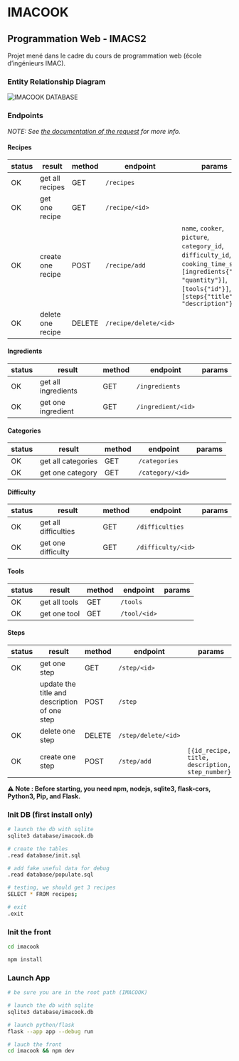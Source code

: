 # IMACOOK

## Programmation Web - IMACS2
Projet mené dans le cadre du cours de programmation web (école d’ingénieurs IMAC).

### Entity Relationship Diagram
![IMACOOK DATABASE](https://cdn.discordapp.com/attachments/1092781041342763118/1109525732893397143/dbdiagram.io_d.png)

### Endpoints
_NOTE: See [the documentation of the request](/docs/resquest.md) for more info._
#### Recipes
| status | result | method | endpoint | params |
| --------- | --------- | --------- | --------- | --------- |
| OK | get all recipes | GET | `/recipes` | |
| OK | get one recipe | GET | `/recipe/<id>` | |
| OK | create one recipe | POST | `/recipe/add` | `name`, `cooker`, `picture`, `category_id`, `difficulty_id`, `cooking_time_s`, `[ingredients{"id", "quantity"}]`, `[tools{"id"}]`, `[steps{"title", "description"}]` |
| OK | delete one recipe | DELETE | `/recipe/delete/<id>` | | |
#### Ingredients
| status | result | method | endpoint | params |
| --------- | --------- | --------- | --------- | --------- |
| OK | get all ingredients | GET | `/ingredients` | |
| OK | get one ingredient | GET | `/ingredient/<id>` | |
#### Categories
| status | result | method | endpoint | params |
| --------- | --------- | --------- | --------- | --------- |
| OK | get all categories | GET | `/categories` | |
| OK | get one category | GET | `/category/<id>` | |
#### Difficulty
| status | result | method | endpoint | params |
| --------- | --------- | --------- | --------- | --------- |
| OK | get all difficulties | GET | `/difficulties` | |
| OK | get one difficulty | GET | `/difficulty/<id>` | |
#### Tools
| status | result | method | endpoint | params |
| --------- | ---------| --------- | --------- | --------- |
| OK | get all tools | GET | `/tools` | |
| OK | get one tool | GET | `/tool/<id>` | |

#### Steps
| status | result | method | endpoint | params |
| --------- | --------- | --------- | --------- | --------- |
| OK | get one step | GET | `/step/<id>` | |
| | update the title and description of one step | POST | `/step`
| OK | delete one step | DELETE | `/step/delete/<id>` | |
| OK | create one step | POST | `/step/add` | `[{id_recipe, title, description, step_number}]` |


**⚠️ Note : Before starting, you need npm, nodejs, sqlite3, flask-cors, Python3, Pip, and Flask.**

### Init DB (first install only)
```bash
# launch the db with sqlite
sqlite3 database/imacook.db

# create the tables
.read database/init.sql

# add fake useful data for debug
.read database/populate.sql

# testing, we should get 3 recipes
SELECT * FROM recipes;

# exit
.exit
```
### Init the front
```bash
cd imacook

npm install
```

### Launch App
```bash
# be sure you are in the root path (IMACOOK)

# launch the db with sqlite
sqlite3 database/imacook.db

# launch python/flask
flask --app app --debug run

# lauch the front
cd imacook && npm dev
```